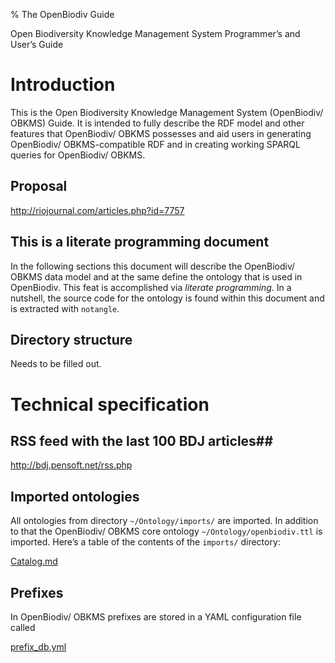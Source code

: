 % The OpenBiodiv Guide

Open Biodiversity Knowledge Management System Programmer’s and User’s Guide

# Introduction

This is the Open Biodiversity Knowledge Management System (OpenBiodiv/ OBKMS) Guide. It is intended to fully describe the RDF model and other features that OpenBiodiv/ OBKMS possesses and aid users in generating OpenBiodiv/ OBKMS-compatible RDF and in creating working SPARQL queries for OpenBiodiv/ OBKMS.

## Proposal

http://riojournal.com/articles.php?id=7757

## This is a literate programming document

In the following sections this document will describe the OpenBiodiv/ OBKMS data model and at the same define the ontology that is used in OpenBiodiv. This feat is accomplished via *literate programming*. In a nutshell, the source code for the ontology is found within this document and is extracted with `notangle`.

## Directory structure

Needs to be filled out.

# Technical specification

## RSS feed with the last 100 BDJ articles##

http://bdj.pensoft.net/rss.php
 
## Imported ontologies

All ontologies from directory `~/Ontology/imports/` are imported. In addition to that the OpenBiodiv/ OBKMS core ontology `~/Ontology/openbiodiv.ttl` is imported. Here’s a table of the contents of the `imports/` directory:

[Catalog.md](Ontology/imports/Catalog.md)

## Prefixes

In OpenBiodiv/ OBKMS prefixes are stored in a YAML configuration file called

[prefix_db.yml](R/obkms/inst/prefix_db.yml)


